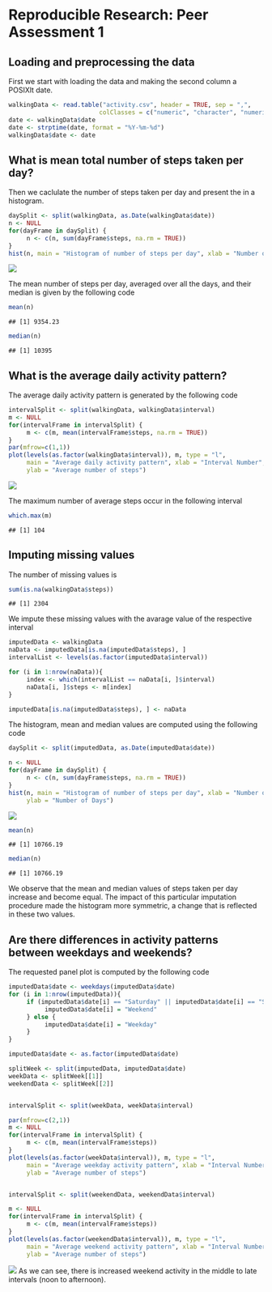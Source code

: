 # Reproducible Research: Peer Assessment 1

## Loading and preprocessing the data
First we start with loading the data and making the second column a POSIXlt
date.

```r
walkingData <- read.table("activity.csv", header = TRUE, sep = ",", 
                         colClasses = c("numeric", "character", "numeric"))
date <- walkingData$date
date <- strptime(date, format = "%Y-%m-%d")
walkingData$date <- date
```

## What is mean total number of steps taken per day?
Then we caclulate the number of steps taken per day and present the in a
histogram.

```r
daySplit <- split(walkingData, as.Date(walkingData$date))
n <- NULL
for(dayFrame in daySplit) {
     n <- c(n, sum(dayFrame$steps, na.rm = TRUE))
}
hist(n, main = "Histogram of number of steps per day", xlab = "Number of steps", ylab = "Number of Days")
```

![](PA1_template_files/figure-html/unnamed-chunk-2-1.png) 

The mean number of steps per day, averaged over all the days, and their median
is given by the following code


```r
mean(n)
```

```
## [1] 9354.23
```

```r
median(n)
```

```
## [1] 10395
```

## What is the average daily activity pattern?
The average daily activity pattern is generated by the following code

```r
intervalSplit <- split(walkingData, walkingData$interval)
m <- NULL
for(intervalFrame in intervalSplit) {
     m <- c(m, mean(intervalFrame$steps, na.rm = TRUE))
}
par(mfrow=c(1,1))
plot(levels(as.factor(walkingData$interval)), m, type = "l", 
     main = "Average daily activity pattern", xlab = "Interval Number", 
     ylab = "Average number of steps")
```

![](PA1_template_files/figure-html/unnamed-chunk-4-1.png) 

The maximum number of average steps occur in the following interval


```r
which.max(m)
```

```
## [1] 104
```

## Imputing missing values
The number of missing values is

```r
sum(is.na(walkingData$steps))
```

```
## [1] 2304
```
We impute these missing values with the avarage value of the respective interval

```r
imputedData <- walkingData
naData <- imputedData[is.na(imputedData$steps), ]
intervalList <- levels(as.factor(imputedData$interval))

for (i in 1:nrow(naData)){
     index <- which(intervalList == naData[i, ]$interval)
     naData[i, ]$steps <- m[index]
}

imputedData[is.na(imputedData$steps), ] <- naData
```
The histogram, mean and median values are computed using the following code

```r
daySplit <- split(imputedData, as.Date(imputedData$date))

n <- NULL
for(dayFrame in daySplit) {
     n <- c(n, sum(dayFrame$steps, na.rm = TRUE))
}
hist(n, main = "Histogram of number of steps per day", xlab = "Number of steps", 
     ylab = "Number of Days")
```

![](PA1_template_files/figure-html/unnamed-chunk-8-1.png) 

```r
mean(n)
```

```
## [1] 10766.19
```

```r
median(n)
```

```
## [1] 10766.19
```
We observe that the mean and median values of steps taken per day increase and
become equal. The impact of this particular imputation procedure made the histogram more
symmetric, a change that is reflected in these two values.


## Are there differences in activity patterns between weekdays and weekends?
The requested panel plot is computed by the following code

```r
imputedData$date <- weekdays(imputedData$date)
for (i in 1:nrow(imputedData)){
     if (imputedData$date[i] == "Saturday" || imputedData$date[i] == "Sunday") {
          imputedData$date[i] = "Weekend"
     } else {
          imputedData$date[i] = "Weekday"
     }
}

imputedData$date <- as.factor(imputedData$date)

splitWeek <- split(imputedData, imputedData$date)
weekData <- splitWeek[[1]]
weekendData <- splitWeek[[2]]


intervalSplit <- split(weekData, weekData$interval)

par(mfrow=c(2,1))
m <- NULL
for(intervalFrame in intervalSplit) {
     m <- c(m, mean(intervalFrame$steps))
}
plot(levels(as.factor(weekData$interval)), m, type = "l",
     main = "Average weekday activity pattern", xlab = "Interval Number", 
     ylab = "Average number of steps")


intervalSplit <- split(weekendData, weekendData$interval)

m <- NULL
for(intervalFrame in intervalSplit) {
     m <- c(m, mean(intervalFrame$steps))
}
plot(levels(as.factor(weekendData$interval)), m, type = "l",
     main = "Average weekend activity pattern", xlab = "Interval Number", 
     ylab = "Average number of steps")
```

![](PA1_template_files/figure-html/unnamed-chunk-9-1.png) 
As we can see, there is increased weekend activity in the middle to late
intervals (noon to afternoon).
